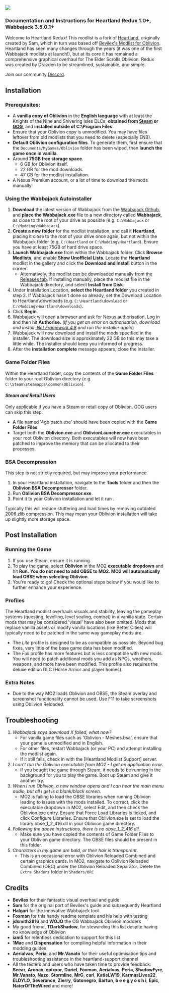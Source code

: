 ![](https://github.com/Drazden/heartlandredux/blob/master/imgTitle.png)

### Documentation and Instructions for Heartland Redux 1.0+, Wabbajack 3.5.0.1+

Welcome to Heartland Redux! This modlist is a fork of [Heartland](https://github.com/TDarkShadow/heartland/tree/master), originally created by Sam, which in turn was based off [Bevilex's Modlist for Oblivion](https://www.nexusmods.com/oblivion/mods/47591). Heartland has seen many changes through the years (it was one of the first Wabbajack modlists at launch!), but at its core it has remained a comprehensive graphical overhaul for The Elder Scrolls Oblivion. Redux was created by Drazden to be streamlined, sustainable, and simple.  

Join our community [Discord](https://discord.gg/UCgHPE839E).

## Installation  

### Prerequisites:
*   A **vanilla copy of Oblivion** in the **English language** with at least the Knights of the Nine and Shivering Isles DLCs, **obtained from [Steam](https://store.steampowered.com/app/22330/The_Elder_Scrolls_IV_Oblivion_Game_of_the_Year_Edition/) or [GOG](https://www.gog.com/en/game/elder_scrolls_iv_oblivion_game_of_the_year_edition_deluxe_the)**, and **installed outside of C:\Program Files**.
*   Ensure that your Oblivion copy is unmodified. You may have files leftover from old modlists that you need to delete (especially ENB).
*   **Default Oblivion configuration files**. To generate them, first ensure that the `Documents/MyGames/Oblivion` folder has been wiped, then **launch the game once in vanilla**.
*   Around **75GB free storage space**.
    *   6 GB for Oblivion itself.
    *   22 GB for the mod downloads.
    *   47 GB for the modlist installation.
*   A Nexus Premium account, or a lot of time to download the mods manually!

### Using the Wabbajack Autoinstaller

1. **Download** the latest version of Wabbajack from the [Wabbajack Github](https://github.com/wabbajack-tools/wabbajack/releases/latest), and **place the Wabbajack.exe** file to a new directory called **Wabbajack**, as close to the root of your drive as possible (e.g. `C:\Wabbajack` or `C:\Modding\Wabbajack`).
2. **Create a new folder** for the modlist installation, and call it **Heartland**, placing it close to the root of your drive once again, but not within the Wabbajack folder (e.g. `C:\Heartland` or `C:\Modding\Heartland`).
Ensure you have at least 75GB of hard drive space.
1. **Launch Wabbajack.exe** from within the Wabbajack folder. Click **Browse Modlists**, and enable **Show Unofficial Lists**. Locate the **Heartland** modlist in the gallery and click the **Download and Install** button in the corner.
     * Alternatively, the modlist can be downloaded manually from [the Releases tab](https://github.com/Drazden/heartlandredux/releases/latest). If installing manually, place the modlist file in the Wabbajack directory, and select **Install from Disk**.
2. Under Installation Location, **select the Heartland folder** you created in step 2.
If Wabbajack hasn't done so already, set the Download Location to Heartland\downloads (e.g. `C:\Heartland\download` or `C:\Modding\Heartland\downloads`).
1. Click **Begin**.
2. Wabbajack will open a browser and ask for Nexus authorisation. Log in and then hit **Authorise.** (_If you get an error on authorisation, download and install [.Net Framework 4.8](https://dotnet.microsoft.com/download/dotnet-framework/net48) and run the installer again_)
3. Wabbajack will now download and install the mods specified in the installer. The download size is approximately 22 GB so this may take a little while. The installer should keep you informed of progress.
4. After the **installation complete** message appears, close the installer.

### Game Folder Files

Within the Heartland folder, copy the contents of the **Game Folder Files** folder to your root Oblivion directory (e.g. `C:\Steam\steamapps\common\Oblivion`).

#### _Steam and Retail Users_

Only applicable if you have a Steam or retail copy of Oblivion. GOG users can skip this step.

* A file named '4gb patch.exe' should have been copied with the **Game Folder Files**
* Target both the **Oblivion.exe** and **OblivionLauncher.exe** executables in your root Oblivion directory. Both executables will now have been patched to improve the memory that can be allocated to their processes.

### BSA Decompression  

This step is not strictly required, but may improve your performance.  

1. In your Heartland installation, navigate to the **Tools** folder and then the **Oblivion BSA Decompressor** folder.
2. Run **Oblivion BSA Decompressor.exe**.
3. Point it to your Oblivion installation and let it run  .

Typically this will reduce stuttering and load times by removing outdated 2006 zlib compression. This may mean your Oblivion installation will take up slightly more storage space.

## Post Installation 

### Running the Game
1. If you use Steam, ensure it is running.
2. To play the game, select **Oblivion** in the MO2 **executable dropdown** and hit **Run.** **You do not need to add OBSE to MO2. MO2 will automatically load OBSE when selecting Oblivion**.
3. You're ready to go! Check the optional steps below if you would like to further enhance your experience.

### Profiles

The Heartland modlist overhauls visuals and stability, leaving the gameplay systems (questing, levelling, level scaling, combat) in a vanilla state. Certain mods that may be considered 'visual' have also been omitted. Mods that replace vanilla assets or modify vanilla locations (like Better Cities) will typically need to be patched in the same way gameplay mods are.  

- The *Lite* profile is designed to be as compatible as possible. Beyond bug fixes, very little of the base game data has been modified.
- The *Full* profile has more features but is less compatible with new mods. You will need to patch additional mods you add as NPCs, weathers, weapons, and more have been modified. This profile also requires the deluxe edition DLC (Horse Armor and player homes).  

### Extra Notes

*   Due to the way MO2 loads Oblivion and OBSE, the Steam overlay and screenshot functionality cannot be used. Use F11 to take screenshots using Oblivion Reloaded.

## Troubleshooting

1. _Wabbajack says download X failed, what now?_
   - For vanilla game files such as 'Oblivion - Meshes.bsa', ensure that your game is unmodified and in English.
   - For other files, restart Wabbajack (or your PC) and attempt installing the modlist again.
   - If it still fails, check in with the [Heartland Modlist Support] server.
2. _I can’t run the Oblivion executable from MO2 - I get an application error._
    * If you bought the game through Steam, it needs to be running in the background for you to play the game. Boot up Steam and give it another try.
3. _When I run Oblivion, a new window opens and I can hear the main menu audio, but all I get is a blank/black screen._
   * MO2 is failing to load the OBSE libraries when running Oblivion leading to issues with the mods installed. To correct, click the executable dropdown in MO2, select Edit, and then check the Oblivion.exe entry. Ensure that Force Load Libraries is ticked, and click Configure Libraries. Ensure that Oblivion.exe is set to load the library obse_1_2_416.dll in your Oblivion game directory.
4. _Following the above instructions, there is no obse_1_2_416.dll._
   * Make sure you have copied the contents of Game Folder Files to your Oblivion game directory. The OBSE files should be present in this folder.  
5. _Characters in my game are bald, or their hair is transparent._  
   * This is an occasional error with Oblivion Reloaded Combined and certain graphics cards. In MO2, navigate to Oblivion Reloaded Combined (ORC) under the Oblivion Reloaded Separator. Delete the `Extra Shaders` folder in `Shaders/ORC`  

## Credits

* **Bevilex** for their fantastic visual overhaul and guide
* **Sam** for the original port of Bevilex's guide and subsequently Heartland
* **Halgari** for the innovative Wabbajack tool
* **Foxman** for this handy readme template and his help with testing
* **jdsmith2816** and **WOJO** the OG Wabbajack Oblivion modders
* My good friend, **TDarkShadow**, for stewarding this list despite having no knowledge of Oblivion
* **iam5** for relentless dedication to support for this list
* **1Mac** and **Dispensation** for compiling helpful information in their modding guides  
* **Aerialvas**, **Peria**, and **Mr.Vanato** for their useful optimisation tips and troubleshooting assistance in the heartland-support channel
* All the testers and users who have taken time to provide feedback: **Seear**, **Aronax**, **epixxor**, **Duriel**, **Foxman**, **Aerialvas**, **Peria**, **ShadowFyre**, **Mr.Vanato**, **Nazo**, **Stormline**, **MrG**, **carl**, **KatieLW19**,  **KarmasLives22**, **ELDYLO**, **Severance**, **Zierry**, **Gatonegro**, **Bartun**, **b e e g y o s h i**, **Epic**, **NaterOfTheWired** and more!
